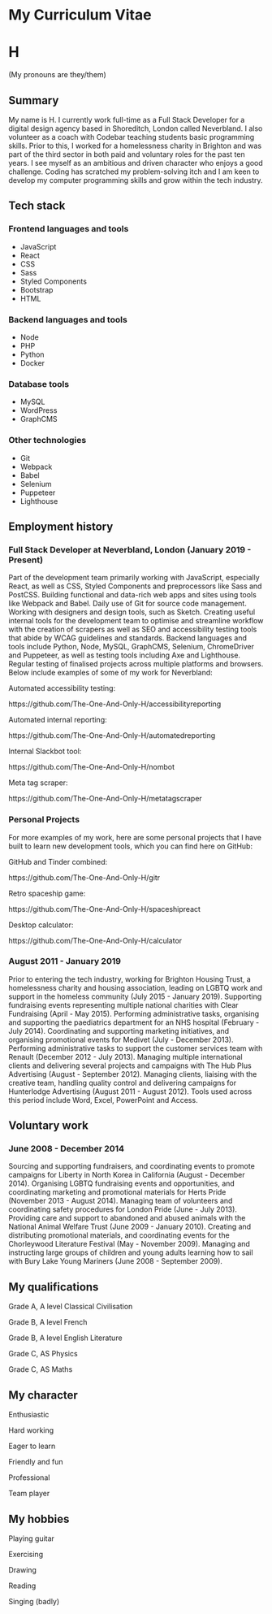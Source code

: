 # My Curriculum Vitae

<h1>H</h1>
<p>(My pronouns are they/them)</p>

<h2>Summary</h2>
<p>My name is H. I currently work full-time as a Full Stack Developer for a digital design agency based in Shoreditch, London called Neverbland. I also volunteer as a coach with Codebar teaching students basic programming skills. Prior to this, I worked for a homelessness charity in Brighton and was part of the third sector in both paid and voluntary roles for the past ten years. I see myself as an ambitious and driven character who enjoys a good challenge. Coding has scratched my problem-solving itch and I am keen to develop my computer programming skills and grow within the tech industry.</p>

<h2>Tech stack</h2>
<h3>Frontend languages and tools</h3>
<ul>
  <li>JavaScript</li>
  <li>React</li>
  <li>CSS</li>
  <li>Sass</li>
  <li>Styled Components</li>
  <li>Bootstrap</li>
  <li>HTML</li>
</ul>

<h3>Backend languages and tools</h3>
<ul>
  <li>Node</li>
  <li>PHP</li>
  <li>Python</li>
  <li>Docker</li>
</ul>

<h3>Database tools</h3>
<ul>
  <li>MySQL</li>
  <li>WordPress</li>
  <li>GraphCMS</li>
</ul>

<h3>Other technologies</h3>
<ul>
  <li>Git</li>
  <li>Webpack</li>
  <li>Babel</li>
  <li>Selenium</li>
  <li>Puppeteer</li>
  <li>Lighthouse</li>
</ul>

<h2>Employment history</h2>	
<h3>Full Stack Developer at Neverbland, London (January 2019 - Present)</h3>
<p>Part of the development team primarily working with JavaScript, especially React, as well as CSS, Styled Components and  preprocessors like Sass and PostCSS. Building functional and data-rich web apps and sites using tools like Webpack and Babel. Daily use of Git for source code management. Working with designers and design tools, such as Sketch. Creating useful internal tools for the development team to optimise and streamline workflow with the creation of scrapers as well as SEO and accessibility testing tools that abide by WCAG guidelines and standards. Backend languages and tools include Python, Node, MySQL, GraphCMS, Selenium, ChromeDriver and Puppeteer, as well as testing tools including Axe and Lighthouse. Regular testing of finalised projects across multiple platforms and browsers. Below include examples of some of my work for Neverbland:</p>

<p>Automated accessibility testing:</p>
<p>https://github.com/The-One-And-Only-H/accessibilityreporting</p>
<p>Automated internal reporting:</p>
<p>https://github.com/The-One-And-Only-H/automatedreporting</p>
<p>Internal Slackbot tool:</p>
<p>https://github.com/The-One-And-Only-H/nombot</p>
<p>Meta tag scraper:</p>
<p>https://github.com/The-One-And-Only-H/metatagscraper</p>

<h3>Personal Projects</h3>
<p>For more examples of my work, here are some personal projects that I have built to learn new development tools, which you can find here on GitHub:</p>

<p>GitHub and Tinder combined:</p>
<p>https://github.com/The-One-And-Only-H/gitr</p>
<p>Retro spaceship game:</p>
<p>https://github.com/The-One-And-Only-H/spaceshipreact</p>
<p>Desktop calculator:</p>
<p>https://github.com/The-One-And-Only-H/calculator</p>

<h3>August 2011 - January 2019</h3>
<p>Prior to entering the tech industry, working for Brighton Housing Trust, a homelessness charity and housing association, leading on LGBTQ work and support in the homeless community (July 2015 - January 2019). Supporting fundraising events representing multiple national charities with Clear Fundraising (April - May 2015). Performing administrative tasks, organising and supporting the paediatrics department for an NHS hospital (February - July 2014). Coordinating and supporting marketing initiatives, and organising promotional events for Medivet (July - December 2013). Performing administrative tasks to support the customer services team with Renault (December 2012 - July 2013). Managing multiple international clients and delivering several projects and campaigns with The Hub Plus Advertising (August - September 2012). Managing clients, liaising with the creative team, handling quality control and delivering campaigns for Hunterlodge Advertising (August 2011 - August 2012). Tools used across this period include Word, Excel, PowerPoint and Access.</p>

<h2>Voluntary work</h2>
<h3>June 2008 - December 2014</h3>
<p>Sourcing and supporting fundraisers, and coordinating events to promote campaigns for Liberty in North Korea in California (August - December 2014). Organising LGBTQ fundraising events and opportunities, and coordinating marketing and promotional materials for Herts Pride (November 2013 - August 2014). Managing team of volunteers and coordinating safety procedures for London Pride (June - July 2013). Providing care and support to abandoned and abused animals with the National Animal Welfare Trust (June 2009 - January 2010). Creating and distributing promotional materials, and coordinating events for the Chorleywood Literature Festival (May - November 2009). Managing and instructing large groups of children and young adults learning how to sail with Bury Lake Young Mariners (June 2008 - September 2009).</p>

<h2>My qualifications</h2>
<p>Grade A, A level Classical Civilisation</p>
<p>Grade B, A level French</p>
<p>Grade B, A level English Literature</p>
<p>Grade C, AS Physics</p>
<p>Grade C, AS Maths</p>

<h2>My character</h2>
<p>Enthusiastic</p>
<p>Hard working</p>
<p>Eager to learn</p>
<p>Friendly and fun</p>
<p>Professional</p>
<p>Team player</p>

<h2>My hobbies</h2>
<p>Playing guitar</p>
<p>Exercising</p>
<p>Drawing</p>
<p>Reading</p>
<p>Singing (badly)</p> 

